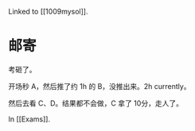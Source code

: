 Linked to [[1009mysol]].

# 邮寄

考砸了。

开场秒 A，然后推了约 1h 的 B，没推出来。2h currently。

然后去看 C、D。结果都不会做，C 拿了 10分，走人了。


In [[Exams]].